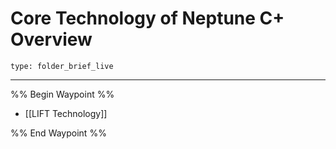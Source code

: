 # Core Technology of Neptune C+ Overview
 
```ccard
type: folder_brief_live
```
 
---
%% Begin Waypoint %%
- [[LIFT Technology]]

%% End Waypoint %%